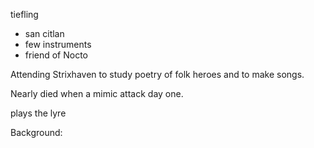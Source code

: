 tiefling
- san citlan
- few instruments
- friend of Nocto

Attending Strixhaven to study poetry of folk heroes and to make songs.

Nearly died when a mimic attack day one.

plays the lyre

Background:
